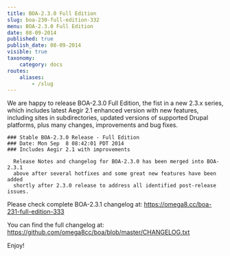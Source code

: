 ```yaml
---
title: BOA-2.3.0 Full Edition
slug: boa-230-full-edition-332
menu: BOA-2.3.0 Full Edition
date: 08-09-2014
published: true
publish_date: 08-09-2014
visible: true
taxonomy:
    category: docs
routes:
    aliases:
        - /slug
---
```


 We are happy to release BOA-2.3.0 Full Edition, the fist in a new 2.3.x series, which includes latest Aegir 2.1 enhanced version with new features, including sites in subdirectories, updated versions of supported Drupal platforms, plus many changes, improvements and bug fixes.

 
    ### Stable BOA-2.3.0 Release - Full Edition
    ### Date: Mon Sep  8 08:42:01 PDT 2014
    ### Includes Aegir 2.1 with improvements
    
      Release Notes and changelog for BOA-2.3.0 has been merged into BOA-2.3.1
      above after several hotfixes and some great new features have been added
      shortly after 2.3.0 release to address all identified post-release issues.


Please check complete BOA-2.3.1 changelog at: https://omega8.cc/boa-231-full-edition-333

You can find the full changelog at: https://github.com/omega8cc/boa/blob/master/CHANGELOG.txt

Enjoy!